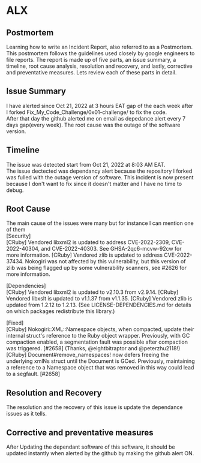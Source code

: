 # ALX

## Postmortem
Learning how to write an Incident Report, also referred to as a Postmortem. This postmortem follows the guidelines used closely by google engineers to file reports. The report is made up of five parts, an issue summary, a timeline, root cause analysis, resolution and recovery, and lastly, corrective and preventative measures. Lets review each of these parts in detail.

## Issue Summary
I have alerted since Oct 21, 2022 at 3 hours EAT gap of the each week after I forked Fix_My_Code_Challenge/0x01-challenge/ to fix the code.<br>
After that day the github alerted me on email as depedance alert every 7 days gap(every week). The root cause was the outage of the software version.
## Timeline
The issue was detected start from Oct 21, 2022 at 8:03 AM EAT. <br>
The issue dectected was dependancy alert because the repository I forked was fulled with the outage version of software. This incident is now present because I don't want to fix since it doesn't matter and I have no time to debug.
## Root Cause
The main cause of the issues were many but for instance I can mention one of them <br>
[Security]<br>
[CRuby] Vendored libxml2 is updated to address CVE-2022-2309, CVE-2022-40304, and CVE-2022-40303. See GHSA-2qc6-mcvw-92cw for more information.
[CRuby] Vendored zlib is updated to address CVE-2022-37434. Nokogiri was not affected by this vulnerability, but this version of zlib was being flagged up by some vulnerability scanners, see #2626 for more information.<br>

[Dependencies]<br>
[CRuby] Vendored libxml2 is updated to v2.10.3 from v2.9.14.
[CRuby] Vendored libxslt is updated to v1.1.37 from v1.1.35.
[CRuby] Vendored zlib is updated from 1.2.12 to 1.2.13. (See LICENSE-DEPENDENCIES.md for details on which packages redistribute this library.)

[Fixed] <br>
[CRuby] Nokogiri::XML::Namespace objects, when compacted, update their internal struct's reference to the Ruby object wrapper. Previously, with GC compaction enabled, a segmentation fault was possible after compaction was triggered. [#2658] (Thanks, @​eightbitraptor and @​peterzhu2118!)
[CRuby] Document#remove_namespaces! now defers freeing the underlying xmlNs struct until the Document is GCed. Previously, maintaining a reference to a Namespace object that was removed in this way could lead to a segfault. [#2658] <br>

## Resolution and Recovery
The resolution and the recovery of this issue is update the dependance issues as it tells.
## Corrective and preventative measures
After Updating the dependant software of this software, it should be updated instantly when alerted by the github by making the github alert ON.
